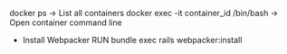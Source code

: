 docker ps -> List all containers
docker exec -it container_id /bin/bash -> Open container command line

* Install Webpacker
RUN bundle exec rails webpacker:install